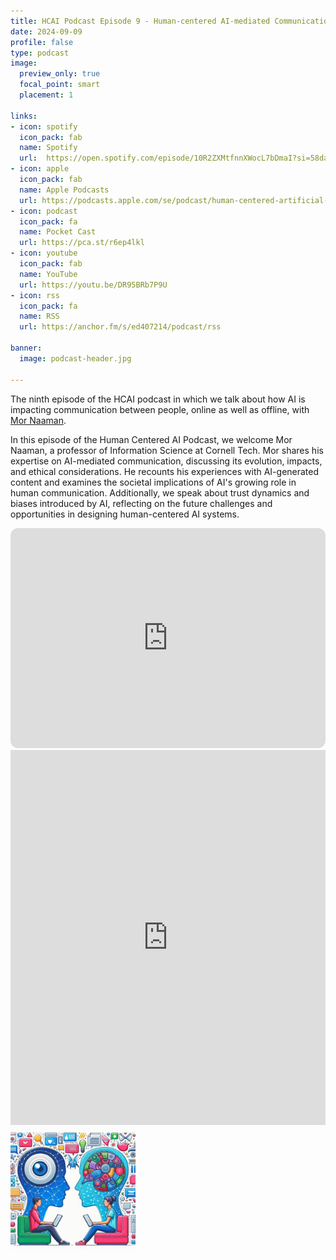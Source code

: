```yaml
---
title: HCAI Podcast Episode 9 - Human-centered AI-mediated Communication with Mor Naaman
date: 2024-09-09
profile: false
type: podcast
image:
  preview_only: true
  focal_point: smart
  placement: 1

links: 
- icon: spotify
  icon_pack: fab
  name: Spotify
  url:  https://open.spotify.com/episode/10R2ZXMtfnnXWocL7bDmaI?si=58da41ab0c5943c1
- icon: apple
  icon_pack: fab
  name: Apple Podcasts
  url: https://podcasts.apple.com/se/podcast/human-centered-artificial-intelligence/id1717384556?i=1000668850287
- icon: podcast
  icon_pack: fa
  name: Pocket Cast
  url: https://pca.st/r6ep4lkl
- icon: youtube
  icon_pack: fab
  name: YouTube
  url: https://youtu.be/DR95BRb7P9U
- icon: rss
  icon_pack: fa
  name: RSS
  url: https://anchor.fm/s/ed407214/podcast/rss

banner:
  image: podcast-header.jpg  

---
```


The ninth episode of the HCAI podcast in which we talk about how AI is impacting communication between people, online as well as offline, with [Mor Naaman](https://tech.cornell.edu/people/mor-naaman/).



<!--more-->

In this episode of the Human Centered AI Podcast, we welcome Mor Naaman, a professor of Information Science at Cornell Tech. Mor shares his expertise on AI-mediated communication, discussing its evolution, impacts, and ethical considerations. He recounts his experiences with AI-generated content and examines the societal implications of AI's growing role in human communication. Additionally, we speak about trust dynamics and biases introduced by AI, reflecting on the future challenges and opportunities in designing human-centered AI systems.



<iframe style="border-radius:12px" src="https://open.spotify.com/embed/episode/10R2ZXMtfnnXWocL7bDmaI/video?utm_source=generator" width="100%" height="352" frameBorder="0" allowfullscreen="" allow="autoplay; clipboard-write; encrypted-media; fullscreen; picture-in-picture" loading="lazy"></iframe>

<!--iframe allow="autoplay *; encrypted-media *; fullscreen *; clipboard-write" frameborder="0" height="175" style="width:100%;overflow:hidden;border-radius:10px;" sandbox="allow-forms allow-popups allow-same-origin allow-scripts allow-storage-access-by-user-activation allow-top-navigation-by-user-activation" src="https://embed.podcasts.apple.com/se/podcast/human-centered-artificial-intelligence/id1717384556?i=1000658141990"></iframe-->

<iframe width="100%" height="600" src="https://www.youtube.com/embed/DR95BRb7P9U?si=Jwm4vJd6_1-4Yyht" title="HCAI Episode 9 - Human-centered AI-mediated Communication with Mor Naaman" frameborder="0" allow="accelerometer; autoplay; clipboard-write; encrypted-media; gyroscope; picture-in-picture; web-share" allowfullscreen></iframe>



<img src="featured.jpg" width="200px">